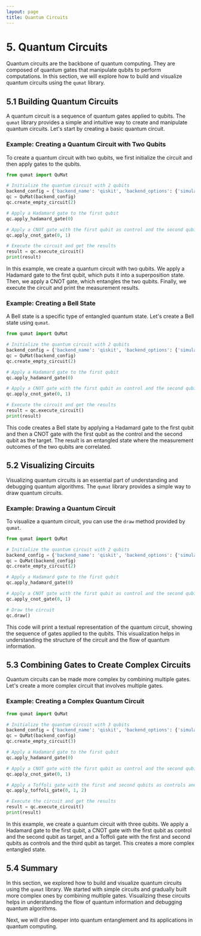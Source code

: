 ```yaml
---
layout: page
title: Quantum Circuits
---
```


# 5. Quantum Circuits

Quantum circuits are the backbone of quantum computing. They are composed of quantum gates that manipulate qubits to perform computations. In this section, we will explore how to build and visualize quantum circuits using the `qumat` library.

## 5.1 Building Quantum Circuits

A quantum circuit is a sequence of quantum gates applied to qubits. The `qumat` library provides a simple and intuitive way to create and manipulate quantum circuits. Let's start by creating a basic quantum circuit.

### Example: Creating a Quantum Circuit with Two Qubits

To create a quantum circuit with two qubits, we first initialize the circuit and then apply gates to the qubits.

```python  
from qumat import QuMat

# Initialize the quantum circuit with 2 qubits
backend_config = {'backend_name': 'qiskit', 'backend_options': {'simulator_type': 'qasm_simulator', 'shots': 1000}}  
qc = QuMat(backend_config)  
qc.create_empty_circuit(2)

# Apply a Hadamard gate to the first qubit
qc.apply_hadamard_gate(0)

# Apply a CNOT gate with the first qubit as control and the second qubit as target
qc.apply_cnot_gate(0, 1)

# Execute the circuit and get the results
result = qc.execute_circuit()  
print(result)  
```

In this example, we create a quantum circuit with two qubits. We apply a Hadamard gate to the first qubit, which puts it into a superposition state. Then, we apply a CNOT gate, which entangles the two qubits. Finally, we execute the circuit and print the measurement results.

### Example: Creating a Bell State

A Bell state is a specific type of entangled quantum state. Let's create a Bell state using `qumat`.

```python  
from qumat import QuMat

# Initialize the quantum circuit with 2 qubits
backend_config = {'backend_name': 'qiskit', 'backend_options': {'simulator_type': 'qasm_simulator', 'shots': 1000}}  
qc = QuMat(backend_config)  
qc.create_empty_circuit(2)

# Apply a Hadamard gate to the first qubit
qc.apply_hadamard_gate(0)

# Apply a CNOT gate with the first qubit as control and the second qubit as target
qc.apply_cnot_gate(0, 1)

# Execute the circuit and get the results
result = qc.execute_circuit()  
print(result)  
```

This code creates a Bell state by applying a Hadamard gate to the first qubit and then a CNOT gate with the first qubit as the control and the second qubit as the target. The result is an entangled state where the measurement outcomes of the two qubits are correlated.

## 5.2 Visualizing Circuits

Visualizing quantum circuits is an essential part of understanding and debugging quantum algorithms. The `qumat` library provides a simple way to draw quantum circuits.

### Example: Drawing a Quantum Circuit

To visualize a quantum circuit, you can use the `draw` method provided by `qumat`.

```python  
from qumat import QuMat

# Initialize the quantum circuit with 2 qubits
backend_config = {'backend_name': 'qiskit', 'backend_options': {'simulator_type': 'qasm_simulator', 'shots': 1000}}  
qc = QuMat(backend_config)  
qc.create_empty_circuit(2)

# Apply a Hadamard gate to the first qubit
qc.apply_hadamard_gate(0)

# Apply a CNOT gate with the first qubit as control and the second qubit as target
qc.apply_cnot_gate(0, 1)

# Draw the circuit
qc.draw()  
```

This code will print a textual representation of the quantum circuit, showing the sequence of gates applied to the qubits. This visualization helps in understanding the structure of the circuit and the flow of quantum information.

## 5.3 Combining Gates to Create Complex Circuits

Quantum circuits can be made more complex by combining multiple gates. Let's create a more complex circuit that involves multiple gates.

### Example: Creating a Complex Quantum Circuit

```python  
from qumat import QuMat

# Initialize the quantum circuit with 3 qubits
backend_config = {'backend_name': 'qiskit', 'backend_options': {'simulator_type': 'qasm_simulator', 'shots': 1000}}  
qc = QuMat(backend_config)  
qc.create_empty_circuit(3)

# Apply a Hadamard gate to the first qubit
qc.apply_hadamard_gate(0)

# Apply a CNOT gate with the first qubit as control and the second qubit as target
qc.apply_cnot_gate(0, 1)

# Apply a Toffoli gate with the first and second qubits as controls and the third qubit as target
qc.apply_toffoli_gate(0, 1, 2)

# Execute the circuit and get the results
result = qc.execute_circuit()  
print(result)  
```

In this example, we create a quantum circuit with three qubits. We apply a Hadamard gate to the first qubit, a CNOT gate with the first qubit as control and the second qubit as target, and a Toffoli gate with the first and second qubits as controls and the third qubit as target. This creates a more complex entangled state.

## 5.4 Summary

In this section, we explored how to build and visualize quantum circuits using the `qumat` library. We started with simple circuits and gradually built more complex ones by combining multiple gates. Visualizing these circuits helps in understanding the flow of quantum information and debugging quantum algorithms.

Next, we will dive deeper into quantum entanglement and its applications in quantum computing.  